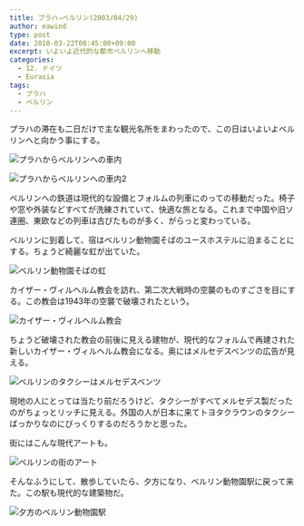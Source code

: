 ```yaml
---
title: プラハ⇒ベルリン(2003/04/29)
author: eawind
type: post
date: 2010-03-22T08:45:00+09:00
excerpt: いよいよ近代的な都市ベルリンへ移動
categories:
  - 12. ドイツ
  - Eurasia
tags:
  - プラハ
  - ベルリン
---
```

プラハの滞在も二日だけで主な観光名所をまわったので、この日はいよいよベルリンへと向かう事にする。

![プラハからベルリンへの車内](/img/wp/2010/03/200304292319201.jpg)

![プラハからベルリンへの車内2](/img/wp/2010/03/200304292320001.jpg)

ベルリンへの鉄道は現代的な設備とフォルムの列車にのっての移動だった。椅子や窓や外装などすべてが洗練されていて、快適な旅となる。これまで中国や旧ソ連圏、東欧などの列車は古びたものが多く、がらっと変わっている。

ベルリンに到着して、宿はベルリン動物園そばのユースホステルに泊まることにする。ちょうど綺麗な虹が出ていた。

![ベルリン動物園そばの虹](/img/wp/2010/03/200304300041361.jpg)

カイザー・ヴィルヘルム教会を訪れ、第二次大戦時の空襲のものすごさを目にする。この教会は1943年の空襲で破壊されたという。

![カイザー・ヴィルヘルム教会](/img/wp/2010/03/200304300203441.jpg)

ちょうど破壊された教会の前後に見える建物が、現代的なフォルムで再建された新しいカイザー・ヴィルヘルム教会になる。奥にはメルセデスベンツの広告が見える。

![ベルリンのタクシーはメルセデスベンツ](/img/wp/2010/03/200304300207361.jpg)

現地の人にとっては当たり前だろうけど、タクシーがすべてメルセデス製だったのがちょっとリッチに見える。外国の人が日本に来てトヨタクラウンのタクシーばっかりなのにびっくりするのだろうかと思った。

街にはこんな現代アートも。

![ベルリンの街のアート](/img/wp/2010/03/200304300209121.jpg)

そんなふうにして、散歩していたら、夕方になり、ベルリン動物園駅に戻って来た。この駅も現代的な建築物だ。

![夕方のベルリン動物園駅](/img/wp/2010/03/200304300245561.jpg)
